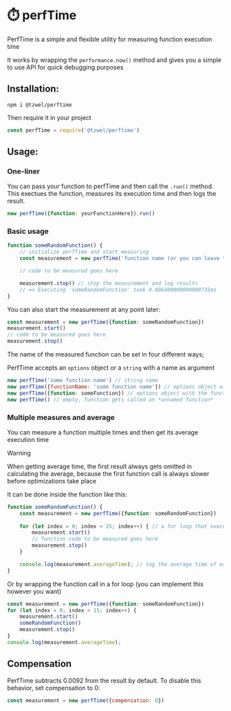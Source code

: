 # ⏱️ perfTime

PerfTime is a simple and flexible utility for measuring function execution time

It works by wrapping the `performance.now()` method and gives you a simple to use API for quick debugging purposes

## Installation:
```
npm i @tzwel/perftime
```

Then require it in your project

```js
const perfTime = require('@tzwel/perftime')
```

## Usage:

### One-liner
You can pass your function to perfTime and then call the `.run()` method. This exectues the function, measures its execution time and then logs the result.
```js
new perfTime({function: yourFunctionHere}).run()
```

### Basic usage
```js
function someRandomFunction() {
	// initialize perfTime and start measuring
	const measurement = new perfTime('function name (or you can leave this blank)').start()

	// code to be measured goes here

	measurement.stop() // stop the measurement and log results
	// => Executing 'someRandomFunction' took 0.006400000000000735ms
}
```

You can also start the measurement at any point later:
```js
const measurement = new perfTime({function: someRandomFunction})
measurement.start()
// code to be measured goes here
measurement.stop()

```

The name of the measured function can be set in four different ways;

PerfTime accepts an `options` object or a `string` with a name as argument
```js
new perfTime('some function name') // string name
new perfTime({functionName: 'some function name'}) // options object with provided function name
new perfTime({function: someFunction}) // options object with the function name derived automatically from the passed function
new perfTime() // empty, function gets called an *unnamed function*
```


### Multiple measures and average
You can measure a function multiple times and then get its average execution time

> [!WARNING]
> When getting average time, the first result always gets omitted in calculating the average, because the first function call is always slower before optimizations take place

It can be done inside the function like this: 

```js
function someRandomFunction() {
	const measurement = new perfTime({function: someRandomFunction})
	
	for (let index = 0; index < 15; index++) { // a for loop that executes code multiple times
		measurement.start()
		// function code to be measured goes here
		measurement.stop()
	}

	console.log(measurement.averageTime); // log the average time of execution
}
```

Or by wrapping the function call in a for loop (you can implement this however you want)

```js
const measurement = new perfTime({function: someRandomFunction})
for (let index = 0; index < 15; index++) {
	measurement.start()
	someRandomFunction()
	measurement.stop()
}
console.log(measurement.averageTime);
```

## Compensation

PerfTime subtracts 0.0092 from the result by default. To disable this behavior, set compensation to 0:
```js
const measurement = new perfTime({compensation: 0})
```
